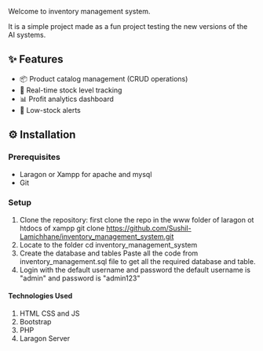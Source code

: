Welcome to inventory management system. 

It is a simple project made as a fun project testing the new versions of the AI systems.

## ✨ Features
- 📦 Product catalog management (CRUD operations)
- 🔢 Real-time stock level tracking
- 📊 Profit analytics dashboard
- 🔄 Low-stock alerts

## ⚙️ Installation

### Prerequisites
- Laragon or Xampp for apache and mysql
- Git

### Setup
1. Clone the repository:
first clone the repo in the www folder of laragon ot htdocs of xampp
git clone https://github.com/Sushil-Lamichhane/inventory_management_system.git
2. Locate to the folder
cd inventory_management_system
3. Create the database and tables 
Paste all the code from inventory_management.sql file to get all the required database and table. 
4. Login with the default username and password
the default username is "admin" and password is "admin123"


#### Technologies Used
1. HTML CSS and JS
2. Bootstrap
3. PHP
4. Laragon Server



